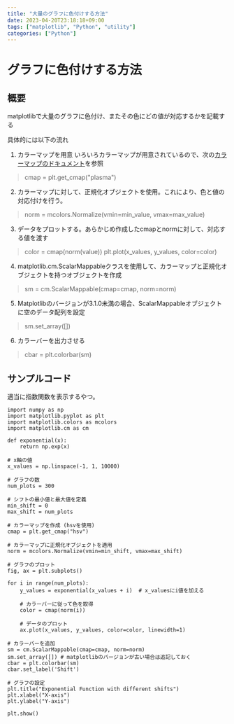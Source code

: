 ```yaml
---
title: "大量のグラフに色付けする方法"
date: 2023-04-20T23:18:18+09:00
tags: ["matplotlib", "Python", "utility"]
categories: ["Python"]
---
```

# グラフに色付けする方法

## 概要

matplotlibで大量のグラフに色付け、またその色にどの値が対応するかを記載する

具体的には以下の流れ
1. カラーマップを用意 いろいろカラーマップが用意されているので、次の[カラーマップのドキュメント](https://matplotlib.org/stable/tutorials/colors/colormaps.html)を参照
> cmap = plt.get_cmap("plasma")
2. カラーマップに対して、正規化オブジェクトを使用。これにより、色と値の対応付けを行う。
> norm = mcolors.Normalize(vmin=min_value, vmax=max_value)
3. データをプロットする。あらかじめ作成したcmapとnormに対して、対応する値を渡す
> color = cmap(norm(value))
> plt.plot(x_values, y_values, color=color)
4. matplotlib.cm.ScalarMappableクラスを使用して、カラーマップと正規化オブジェクトを持つオブジェクトを作成
> sm = cm.ScalarMappable(cmap=cmap, norm=norm)
5. Matplotlibのバージョンが3.1.0未満の場合、ScalarMappableオブジェクトに空のデータ配列を設定
> sm.set_array([])
6. カラーバーを出力させる
> cbar = plt.colorbar(sm)



## サンプルコード

適当に指数関数を表示するやつ。

```
import numpy as np
import matplotlib.pyplot as plt
import matplotlib.colors as mcolors
import matplotlib.cm as cm

def exponential(x):
    return np.exp(x)

# x軸の値
x_values = np.linspace(-1, 1, 10000)

# グラフの数
num_plots = 300

# シフトの最小値と最大値を定義
min_shift = 0
max_shift = num_plots

# カラーマップを作成 (hsvを使用)
cmap = plt.get_cmap("hsv")

# カラーマップに正規化オブジェクトを適用
norm = mcolors.Normalize(vmin=min_shift, vmax=max_shift)

# グラフのプロット
fig, ax = plt.subplots()

for i in range(num_plots):
    y_values = exponential(x_values + i)  # x_valuesにi値を加える
    
    # カラーバーに従って色を取得
    color = cmap(norm(i))
    
    # データのプロット
    ax.plot(x_values, y_values, color=color, linewidth=1)

# カラーバーを追加
sm = cm.ScalarMappable(cmap=cmap, norm=norm)
sm.set_array([]) # matplotlibのバージョンが古い場合は追記しておく
cbar = plt.colorbar(sm)
cbar.set_label('Shift')

# グラフの設定
plt.title("Exponential Function with different shifts")
plt.xlabel("X-axis")
plt.ylabel("Y-axis")

plt.show()
```
